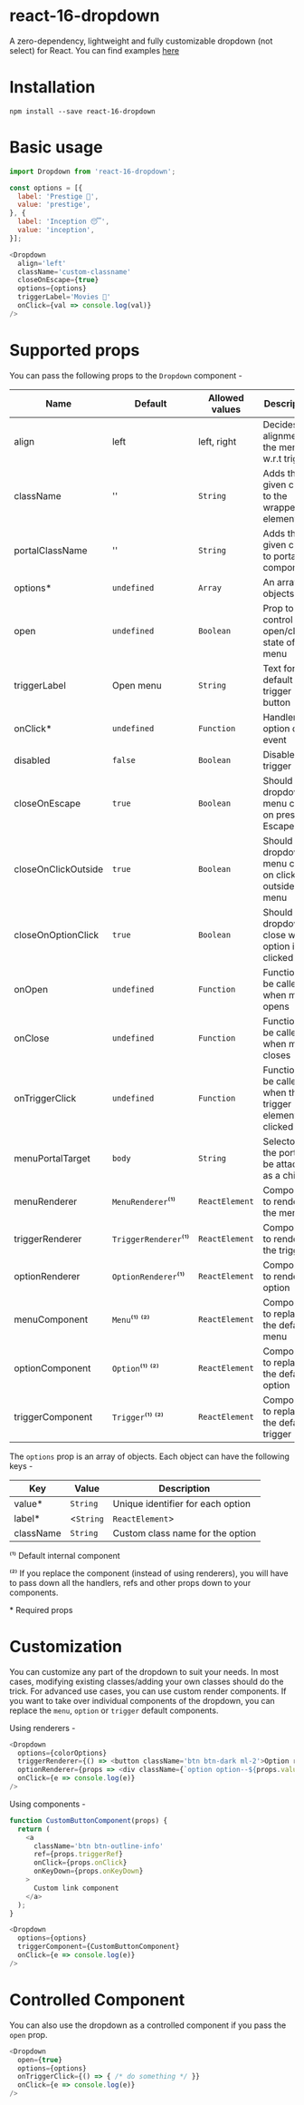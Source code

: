 react-16-dropdown
=================

A zero-dependency, lightweight and fully customizable dropdown (not select) for React. You can find examples [here](https://ankit-m.github.io/react-16-dropdown/)

# Installation

```shell
npm install --save react-16-dropdown
```

# Basic usage

```javascript
import Dropdown from 'react-16-dropdown';

const options = [{
  label: 'Prestige 🎩',
  value: 'prestige',
}, {
  label: 'Inception 😴',
  value: 'inception',
}];

<Dropdown
  align='left'
  className='custom-classname'
  closeOnEscape={true}
  options={options}
  triggerLabel='Movies 🍿'
  onClick={val => console.log(val)}
/>
```

# Supported props

You can pass the following props to the `Dropdown` component -

|Name|Default|Allowed values|Description|
|----|------|------|---|
|align|left|left, right|Decides the alignment of the menu w.r.t trigger|
|className|''|`String`|Adds the given class to the wrapper element|
|portalClassName|''|`String`|Adds the given class to portal component|
|options*|`undefined`|`Array`|An array of objects|
|open|`undefined`|`Boolean`|Prop to control open/closed state of the menu|
|triggerLabel|Open menu|`String`|Text for the default trigger button|
|onClick*|`undefined`|`Function`|Handler for option click event|
|disabled|`false`|`Boolean`|Disable the trigger|
|closeOnEscape|`true`|`Boolean`|Should the dropdown menu close on pressing Escape|
|closeOnClickOutside|`true`|`Boolean`|Should the dropdown menu close on clicking outside the menu|
|closeOnOptionClick|`true`|`Boolean`|Should the dropdown close when option is clicked|
|onOpen|`undefined`|`Function`|Function to be called when menu opens|
|onClose|`undefined`|`Function`|Function to be called when menu closes|
|onTriggerClick|`undefined`|`Function`|Function to be called when the trigger element is clicked|
|menuPortalTarget|`body`|`String`|Selector for the portal to be attached as a child to|
|menuRenderer|`MenuRenderer`⁽¹⁾|`ReactElement`|Component to render the menu|
|triggerRenderer|`TriggerRenderer`⁽¹⁾|`ReactElement`|Component to render the trigger|
|optionRenderer|`OptionRenderer`⁽¹⁾|`ReactElement`|Component to render option|
|menuComponent|`Menu`⁽¹⁾ ⁽²⁾|`ReactElement`|Component to replace the default menu|
|optionComponent|`Option`⁽¹⁾ ⁽²⁾|`ReactElement`|Component to replace the default option|
|triggerComponent|`Trigger`⁽¹⁾ ⁽²⁾|`ReactElement`|Component to replace the default trigger|


The `options` prop is an array of objects. Each object can have the following keys -

|Key|Value|Description|
|----|------|---|
|value*|`String`|Unique identifier for each option|
|label*|<`String`|`ReactElement`>|Display label for the option|
|className|`String`|Custom class name for the option|

⁽¹⁾ Default internal component

⁽²⁾ If you replace the component (instead of using renderers), you will have to pass down all the handlers, refs and other props down to your components.

\* Required props

# Customization

You can customize any part of the dropdown to suit your needs. In most cases, modifying existing classes/adding your own classes should do the trick. For advanced use cases, you can use custom render components. If you want to take over individual components of the dropdown, you can replace the `menu`, `option` or `trigger` default components.

Using renderers -
```javascript
<Dropdown
  options={colorOptions}
  triggerRenderer={() => <button className='btn btn-dark ml-2'>Option renderer</button>}
  optionRenderer={props => <div className={`option option--${props.value}`}>{props.label}</div>}
  onClick={e => console.log(e)}
/>
```

Using components -
```javascript
function CustomButtonComponent(props) {
  return (
    <a
      className='btn btn-outline-info'
      ref={props.triggerRef}
      onClick={props.onClick}
      onKeyDown={props.onKeyDown}
    >
      Custom link component
    </a>
  );
}

<Dropdown
  options={options}
  triggerComponent={CustomButtonComponent}
  onClick={e => console.log(e)}
/>
```

# Controlled Component

You can also use the dropdown as a controlled component if you pass the `open` prop.

```javascript
<Dropdown
  open={true}
  options={options}
  onTriggerClick={() => { /* do something */ }}
  onClick={e => console.log(e)}
/>
```
